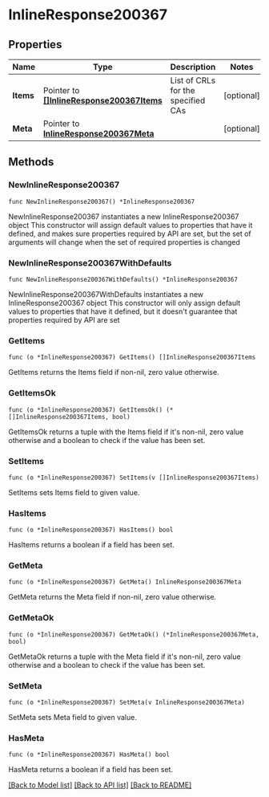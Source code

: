 # InlineResponse200367

## Properties

Name | Type | Description | Notes
------------ | ------------- | ------------- | -------------
**Items** | Pointer to [**[]InlineResponse200367Items**](InlineResponse200367Items.md) | List of CRLs for the specified CAs | [optional] 
**Meta** | Pointer to [**InlineResponse200367Meta**](InlineResponse200367Meta.md) |  | [optional] 

## Methods

### NewInlineResponse200367

`func NewInlineResponse200367() *InlineResponse200367`

NewInlineResponse200367 instantiates a new InlineResponse200367 object
This constructor will assign default values to properties that have it defined,
and makes sure properties required by API are set, but the set of arguments
will change when the set of required properties is changed

### NewInlineResponse200367WithDefaults

`func NewInlineResponse200367WithDefaults() *InlineResponse200367`

NewInlineResponse200367WithDefaults instantiates a new InlineResponse200367 object
This constructor will only assign default values to properties that have it defined,
but it doesn't guarantee that properties required by API are set

### GetItems

`func (o *InlineResponse200367) GetItems() []InlineResponse200367Items`

GetItems returns the Items field if non-nil, zero value otherwise.

### GetItemsOk

`func (o *InlineResponse200367) GetItemsOk() (*[]InlineResponse200367Items, bool)`

GetItemsOk returns a tuple with the Items field if it's non-nil, zero value otherwise
and a boolean to check if the value has been set.

### SetItems

`func (o *InlineResponse200367) SetItems(v []InlineResponse200367Items)`

SetItems sets Items field to given value.

### HasItems

`func (o *InlineResponse200367) HasItems() bool`

HasItems returns a boolean if a field has been set.

### GetMeta

`func (o *InlineResponse200367) GetMeta() InlineResponse200367Meta`

GetMeta returns the Meta field if non-nil, zero value otherwise.

### GetMetaOk

`func (o *InlineResponse200367) GetMetaOk() (*InlineResponse200367Meta, bool)`

GetMetaOk returns a tuple with the Meta field if it's non-nil, zero value otherwise
and a boolean to check if the value has been set.

### SetMeta

`func (o *InlineResponse200367) SetMeta(v InlineResponse200367Meta)`

SetMeta sets Meta field to given value.

### HasMeta

`func (o *InlineResponse200367) HasMeta() bool`

HasMeta returns a boolean if a field has been set.


[[Back to Model list]](../README.md#documentation-for-models) [[Back to API list]](../README.md#documentation-for-api-endpoints) [[Back to README]](../README.md)


